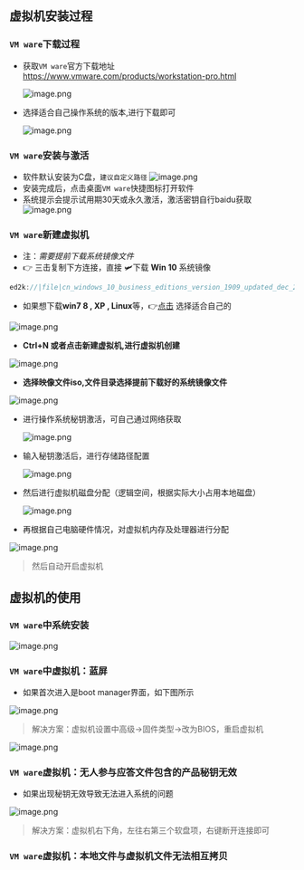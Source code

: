 ## 虚拟机安装过程
### `VM ware`下载过程
- 获取`VM ware`官方下载地址 https://www.vmware.com/products/workstation-pro.html

    ![image.png](https://p1-juejin.byteimg.com/tos-cn-i-k3u1fbpfcp/f0259989ff3b4b66bcaf85f026a5bb6b~tplv-k3u1fbpfcp-watermark.image)

- 选择适合自己操作系统的版本,进行下载即可
    
    ![image.png](https://p6-juejin.byteimg.com/tos-cn-i-k3u1fbpfcp/f785d226a2da4d078bd527f1e150d8d5~tplv-k3u1fbpfcp-watermark.image) 
### `VM ware`安装与激活
   - 软件默认安装为C盘，`建议自定义路径`
   ![image.png](https://p1-juejin.byteimg.com/tos-cn-i-k3u1fbpfcp/71abf3e8aa62431e8bbb110230835d69~tplv-k3u1fbpfcp-watermark.image)
   - 安装完成后，点击桌面`VM ware`快捷图标打开软件
   - 系统提示会提示试用期30天或永久激活，激活密钥自行baidu获取
   ![image.png](https://p9-juejin.byteimg.com/tos-cn-i-k3u1fbpfcp/016b7a1134004d3eafcbb49ed63d2e1e~tplv-k3u1fbpfcp-watermark.image)
### `VM ware`新建虚拟机
   - 注：*需要提前下载系统镜像文件*
   -   👉 三击复制下方连接，直接 🛩下载 **Win 10** 系统镜像 
   ```javascript
ed2k://|file|cn_windows_10_business_editions_version_1909_updated_dec_2019_x64_dvd_262ac8af.iso|5301471232|FD9D7DD90D16FA14A682AEF49F8E712B|/
   ```
   - 如果想下载**win7 8 , XP , Linux**等，👉[点击](https://msdn.itellyou.cn/) 选择适合自己的
   
![image.png](https://p1-juejin.byteimg.com/tos-cn-i-k3u1fbpfcp/bed239599c4946e7a1029903998a7505~tplv-k3u1fbpfcp-watermark.image)
   - **Ctrl+N 或者点击新建虚拟机,进行虚拟机创建**
   
   ![image.png](https://p1-juejin.byteimg.com/tos-cn-i-k3u1fbpfcp/3a8ef7eb3aae4428a72a52302f4f75ed~tplv-k3u1fbpfcp-watermark.image)
   
   -  **选择映像文件iso,文件目录选择提前下载好的系统镜像文件**
    
![image.png](https://p9-juejin.byteimg.com/tos-cn-i-k3u1fbpfcp/f19f8821014049fc80b528dc2f144c00~tplv-k3u1fbpfcp-watermark.image)

 - 进行操作系统秘钥激活，可自己通过网络获取
 
    ![image.png](https://p6-juejin.byteimg.com/tos-cn-i-k3u1fbpfcp/55aa0a2310f24dd88b39421dca25263e~tplv-k3u1fbpfcp-watermark.image)
 - 输入秘钥激活后，进行存储路径配置
 
    ![image.png](https://p3-juejin.byteimg.com/tos-cn-i-k3u1fbpfcp/bd1e0581925c472090f3ede98dee62d4~tplv-k3u1fbpfcp-watermark.image)
  - 然后进行虚拟机磁盘分配（逻辑空间，根据实际大小占用本地磁盘）
  
    ![image.png](https://p1-juejin.byteimg.com/tos-cn-i-k3u1fbpfcp/fe280c64eca9417c88aee4d4bc96281d~tplv-k3u1fbpfcp-watermark.image)
  - 再根据自己电脑硬件情况，对虚拟机内存及处理器进行分配
  
![image.png](https://p6-juejin.byteimg.com/tos-cn-i-k3u1fbpfcp/370ea68d4bba46f79a5040e1e46ee6d3~tplv-k3u1fbpfcp-watermark.image)
> 然后自动开启虚拟机
## 虚拟机的使用
### `VM ware`中系统安装    
![image.png](https://p6-juejin.byteimg.com/tos-cn-i-k3u1fbpfcp/51a947d678bc4128aed6593b7e26cd34~tplv-k3u1fbpfcp-watermark.image)
### `VM ware`中虚拟机：蓝屏
   - 如果首次进入是boot manager界面，如下图所示
   
![image.png](https://p9-juejin.byteimg.com/tos-cn-i-k3u1fbpfcp/d6b1309861e848998cf2047bfcfeb7b0~tplv-k3u1fbpfcp-watermark.image)
   > 解决方案：虚拟机设置中高级->固件类型->改为BIOS，重启虚拟机
    
![image.png](https://p6-juejin.byteimg.com/tos-cn-i-k3u1fbpfcp/8614fcc59e594cb69391485e08b1a4d6~tplv-k3u1fbpfcp-watermark.image)
### `VM ware`虚拟机：无人参与应答文件包含的产品秘钥无效
   - 如果出现秘钥无效导致无法进入系统的问题
    
![image.png](https://p9-juejin.byteimg.com/tos-cn-i-k3u1fbpfcp/e0964ee93f91447ca61467665f2f87b3~tplv-k3u1fbpfcp-watermark.image)
> 解决方案：虚拟机右下角，左往右第三个软盘项，右键断开连接即可
### `VM ware`虚拟机：本地文件与虚拟机文件无法相互拷贝